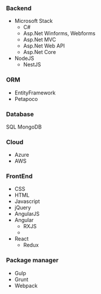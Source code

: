 ### Backend
- Microsoft Stack
	- C#
	- Asp.Net Winforms, Webforms
	- Asp.Net MVC
	- Asp.Net Web API
	- Asp.Net Core
- NodeJS
	- NestJS

### ORM
- EntityFramework
- Petapoco

### Database
SQL
MongoDB

### Cloud
- Azure
- AWS

### FrontEnd
- CSS
- HTML
- Javascript
- jQuery
- AngularJS
- Angular
	- RXJS
    - 
- React
	- Redux

### Package manager
- Gulp
- Grunt
- Webpack


